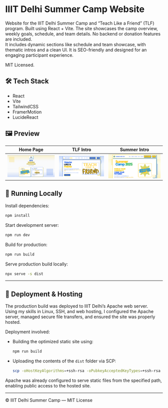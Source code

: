 # IIIT Delhi Summer Camp Website

Website for the IIIT Delhi Summer Camp and “Teach Like a Friend” (TLF) program. Built using React + Vite. The site showcases the camp overview, weekly goals, schedule, and team details. No backend or donation features are included.  
It includes dynamic sections like schedule and team showcase, with thematic intros and a clean UI. It is SEO-friendly and designed for an engaging participant experience.

MIT Licensed.

## 🛠️ Tech Stack

- React  
- Vite  
- TailwindCSS  
- FramerMotion  
- LucideReact  

## 🖼️ Preview

| Home Page | TLF Intro | Summer Intro |
|-----------|-----------|---------------|
| ![Home Page](Preview/Home%20Page.png) | ![TLF Intro](Preview/TLF%20Intro.png) | ![Summer Intro](Preview/Summer%20Intro.png) |

## 🚀 Running Locally

Install dependencies:

```bash
npm install
```

Start development server:

```bash
npm run dev
```

Build for production:

```bash
npm run build
```

Serve production build locally:

```bash
npx serve -s dist
```

---

## 🚩 Deployment & Hosting

The production build was deployed to IIIT Delhi’s Apache web server.  
Using my skills in Linux, SSH, and web hosting, I configured the Apache server, managed secure file transfers, and ensured the site was properly hosted.

Deployment involved:
- Building the optimized static site using:
  ```bash
  npm run build
  ```
- Uploading the contents of the `dist` folder via SCP:
  ```bash
  scp -oHostKeyAlgorithms=+ssh-rsa -oPubkeyAcceptedKeyTypes=+ssh-rsa -r "dist/*" user@your-server-domain:/path/to/remote/deployment/folder
  ```

Apache was already configured to serve static files from the specified path, enabling public access to the hosted site.

---

© IIIT Delhi Summer Camp — MIT License
